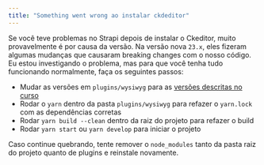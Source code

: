 ```yaml
---
title: "Something went wrong ao instalar ckdeditor"
---
```


Se você teve problemas no Strapi depois de instalar o Ckeditor, muito provavelmente é por causa da versão. Na versão nova `23.x`, eles fizeram algumas mudanças que causaram breaking changes com o nosso código. Eu estou investigando o problema, mas para que você tenha tudo funcionando normalmente, faça os seguintes passos:

- Mudar as versões em `plugins/wysiwyg` para as [versões descritas no curso](https://github.com/React-Avancado/landing-page-api/blob/master/plugins/wysiwyg/package.json#L11-L12)
- Rodar o `yarn` dentro da pasta `plugins/wysiwyg` para refazer o `yarn.lock` com as dependências corretas
- Rodar `yarn build --clean` dentro da raiz do projeto para refazer o build
- Rodar `yarn start` ou `yarn develop` para iniciar o projeto

Caso continue quebrando, tente remover o `node_modules` tanto da pasta raiz do projeto quanto de plugins e reinstale novamente.
